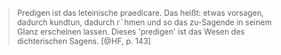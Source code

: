 > Predigen ist das leteinische praedicare. Das heißt: etwas vorsagen, dadurch kundtun, dadurch r¨hmen und so das zu-Sagende in seinem Glanz erscheinen lassen. Dieses 'predigen' ist das Wesen des dichterischen Sagens. [@HF, p. 143]